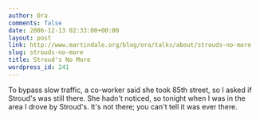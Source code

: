 ```yaml
---
author: Ora
comments: false
date: 2006-12-13 02:33:00+00:00
layout: post
link: http://www.martindale.org/blog/ora/talks/about/strouds-no-more
slug: strouds-no-more
title: Stroud's No More
wordpress_id: 241
---
```


To bypass slow traffic, a co-worker said she took 85th street, so I asked if Stroud's was still there. She hadn't noticed, so tonight when I was in the area I drove by Stroud's. It's not there; you can't tell it was ever there.
